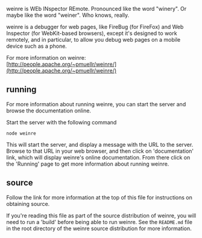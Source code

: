 <!--
 * Licensed to the Apache Software Foundation (ASF) under one
 * or more contributor license agreements.  See the NOTICE file
 * distributed with this work for additional information
 * regarding copyright ownership.  The ASF licenses this file
 * to you under the Apache License, Version 2.0 (the
 * "License"); you may not use this file except in compliance
 * with the License.  You may obtain a copy of the License at
 *
 *     http://www.apache.org/licenses/LICENSE-2.0
 *
 * Unless required by applicable law or agreed to in writing,
 * software distributed under the License is distributed on an
 * "AS IS" BASIS, WITHOUT WARRANTIES OR CONDITIONS OF ANY
 * KIND, either express or implied.  See the License for the
 * specific language governing permissions and limitations
 * under the License.
-->

weinre is WEb INspector REmote.
Pronounced like the word "winery".
Or maybe like the word "weiner".
Who knows, really.

weinre is a debugger for web pages,
like FireBug (for FireFox) and Web Inspector (for WebKit-based browsers),
except it's designed to work remotely, and in particular,
to allow you debug web pages on a mobile device such as a phone.

For more information on weinre:
[http://people.apache.org/~pmuellr/weinre/](http://people.apache.org/~pmuellr/weinre/)

running
-------

For more information about running weinre, you can start the server
and browse the documentation online.

Start the server with the following command

    node weinre

This will start the server, and display a message with the URL to the
server.  Browse to that URL in your web browser, and then click on
'documentation' link, which will display weinre's online documentation.
From there click on the 'Running' page to get more information about
running weinre.

source
------

Follow the link for more information at the top of this file
for instructions on obtaining source.

If you're reading this file as part of the source distribution of weinre,
you will need to run a 'build' before being able to run weinre.  See the
`README.md` file in the root directory of the weinre source distribution
for more information.
